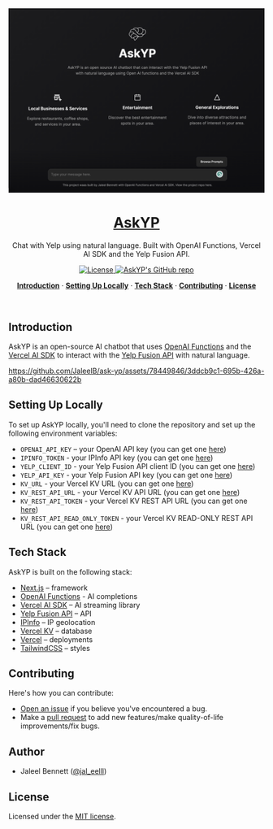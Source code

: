 <a href="https://askyp.vercel.app/">
  <img alt="Chat with Yelp using natural language." src="./public/web-shot.png">
  <h1 align="center">AskYP</h1>
</a>

<p align="center">
  Chat with Yelp using natural language. Built with OpenAI Functions, Vercel AI SDK and the Yelp Fusion API. 
</p>

<p align="center">
  <a href="https://github.com/JaleelB/ask-yp/blob/main/LICENSE">
    <img src="https://img.shields.io/github/license/JaleelB/ask-yp?label=license&logo=github&color=f80&logoColor=fff" alt="License" />
  </a>
  <a href="https://github.com/JaleelB/ask-yp"><img src="https://img.shields.io/github/stars/JaleelB/ask-yp?style=social" alt="AskYP's GitHub repo"></a>
</p>

<p align="center">
  <a href="#introduction"><strong>Introduction</strong></a> ·
  <a href="#setting-up-locally"><strong>Setting Up Locally</strong></a> ·
  <a href="#tech-stack"><strong>Tech Stack</strong></a> ·
  <a href="#contributing"><strong>Contributing</strong></a> ·
  <a href="#license"><strong>License</strong></a>
</p>
<br/>

## Introduction

AskYP is an open-source AI chatbot that uses [OpenAI Functions](https://platform.openai.com/docs/guides/gpt/function-calling) and the [Vercel AI SDK](https://sdk.vercel.ai/docs) to interact with the [Yelp Fusion API](https://docs.developer.yelp.com/docs/getting-started) with natural language.


https://github.com/JaleelB/ask-yp/assets/78449846/3ddcb9c1-695b-426a-a80b-dad46630622b


## Setting Up Locally

To set up AskYP locally, you'll need to clone the repository and set up the following environment variables:

- `OPENAI_API_KEY` – your OpenAI API key (you can get one [here](https://platform.openai.com/account/api-keys))
- `IPINFO_TOKEN` - your IPInfo API key (you can get one [here](https://ipinfo.io/account/token))
- `YELP_CLIENT_ID` - your Yelp Fusion API client ID (you can get one [here](https://www.yelp.com/developers/v3/manage_app))
- `YELP_API_KEY` - your Yelp Fusion API key (you can get one [here](https://www.yelp.com/developers/v3/manage_app))
- `KV_URL` - your Vercel KV URL (you can get one [here](https://vercel.com/docs/storage/vercel-kv/quickstart))
- `KV_REST_API_URL` - your Vercel KV API URL (you can get one [here](https://vercel.com/docs/storage/vercel-kv/quickstart))
- `KV_REST_API_TOKEN` - your Vercel KV REST API URL (you can get one [here](https://vercel.com/docs/storage/vercel-kv/quickstart))
- `KV_REST_API_READ_ONLY_TOKEN` - your Vercel KV READ-ONLY REST API URL (you can get one [here](https://vercel.com/docs/storage/vercel-kv/quickstart))

## Tech Stack

AskYP is built on the following stack:

- [Next.js](https://nextjs.org/) – framework
- [OpenAI Functions](https://platform.openai.com/docs/guides/gpt/function-calling) - AI completions
- [Vercel AI SDK](https://sdk.vercel.ai/docs) – AI streaming library
- [Yelp Fusion API](https://docs.developer.yelp.com/docs/getting-started) – API
- [IPInfo](https://ipinfo.io/) – IP geolocation
- [Vercel KV](https://vercel.com/docs/storage/vercel-kv/quickstart) – database
- [Vercel](https://vercel.com) – deployments
- [TailwindCSS](https://tailwindcss.com/) – styles

## Contributing

Here's how you can contribute:

- [Open an issue](https://github.com/JaleelB/ask-yp/issues) if you believe you've encountered a bug.
- Make a [pull request](https://github.com/JaleelB/ask-yp/pulls) to add new features/make quality-of-life improvements/fix bugs.

## Author

- Jaleel Bennett ([@jal_eelll](https://twitter.com/jal_eelll))

## License

Licensed under the [MIT license](https://github.com/JaleelB/ask-yp/blob/main/LICENSE.md).
